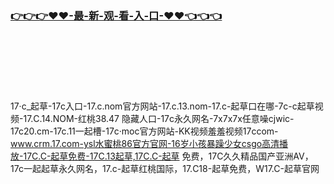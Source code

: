 ### [👉👉👉♥♥-最-新-观-看-入-口-♥♥👈👈👈](http://a.dkdd.shop/17c.html)
<br></br><br></br><br></br>
17·c_起草-17c入口-17.c.nom官方网站-17.c.13.nom-17.c-起草口在哪-7c-c起草视频-17.C.14.NOM-红桃38.47 隐藏人口-17c永久网名-7x7x7x任意噪cjwic-17c20.cm-17c.11一起槽-17c·moc官方网站-KK视频羞羞视频17ccom-www.crm.17.com-ysl水蜜桃86官方官网-16岁小孩暴躁少女csgo高清播放-17C.C-起草免费-17C.13起草,17C.C-起草 免费，17C久久精品国产亚洲AV，17c一起起草永久网名，17.c-起草红桃国际，17.C18-起草免费，W17.C-起草官网
